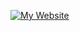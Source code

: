 [![My Website](https://github-readme-stats.vercel.app/api/wakatime?username=sagargada73&v=2)](https://sagargada.me/)

